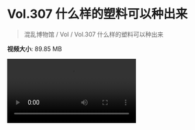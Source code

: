 # Vol.307 什么样的塑料可以种出来

> 混乱博物馆 / Vol / Vol.307 什么样的塑料可以种出来

**视频大小**: 89.85 MB

<div class="video"><video src="https://file.hsyhx.top/video/307.mp4" controls preload>🤔 您的浏览器不支持 video 标签</video></div>